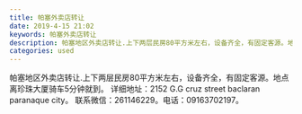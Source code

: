 ```yaml
---
title: 帕塞外卖店转让
date: 2019-4-15 21:02
keywords: 帕塞外卖店转让
description: 帕塞地区外卖店转让.上下两层民房80平方米左右，设备齐全，有固定客源。地点离珍珠大厦骑车5分钟就到。详细地址：2152G.Gcruzstreetbaclaranparanaquecity。联系微信：261146229。电话：09163702
categories: used
---
```

<td class="t_f" id="postmessage_3509506">

帕塞地区外卖店转让.上下两层民房80平方米左右，设备齐全，有固定客源。地点离珍珠大厦骑车5分钟就到。 详细地址：2152 G.G cruz street baclaran paranaque city。 联系微信：261146229。电话：09163702197。<br/>
<img alt="" border="0" class="zoom" data-cf-modified-b4159954b76e275a89608365-="" file="http://www.flw.ph/data/appbyme/upload/image/201904/15/UAtpxUbDNRDE.jpg" id="aimg_gAA1R" lazyloadthumb="1" onclick="" onmouseover="" src="http://www.flw.ph/data/appbyme/upload/image/201904/15/UAtpxUbDNRDE.jpg"/><br/>
<br/>
<img alt="" border="0" class="zoom" data-cf-modified-b4159954b76e275a89608365-="" file="http://www.flw.ph/data/appbyme/upload/image/201904/15/MpbP4HAEM8ng.jpg" id="aimg_XW16Y" lazyloadthumb="1" onclick="" onmouseover="" src="http://www.flw.ph/data/appbyme/upload/image/201904/15/MpbP4HAEM8ng.jpg"/><br/>
<br/>
<img alt="" border="0" class="zoom" data-cf-modified-b4159954b76e275a89608365-="" file="http://www.flw.ph/data/appbyme/upload/image/201904/15/9qktwjHRyNX6.jpg" id="aimg_EA6KK" lazyloadthumb="1" onclick="" onmouseover="" src="http://www.flw.ph/data/appbyme/upload/image/201904/15/9qktwjHRyNX6.jpg"/><br/>
<br/>
<img alt="" border="0" class="zoom" data-cf-modified-b4159954b76e275a89608365-="" file="http://www.flw.ph/data/appbyme/upload/image/201904/15/gTChr2Vnw3Wb.jpg" id="aimg_o2s6d" lazyloadthumb="1" onclick="" onmouseover="" src="http://www.flw.ph/data/appbyme/upload/image/201904/15/gTChr2Vnw3Wb.jpg"/><br/>
<br/>
<img alt="" border="0" class="zoom" data-cf-modified-b4159954b76e275a89608365-="" file="http://www.flw.ph/data/appbyme/upload/image/201904/15/nYt1JLfzb0I9.jpg" id="aimg_PHHU8" lazyloadthumb="1" onclick="" onmouseover="" src="http://www.flw.ph/data/appbyme/upload/image/201904/15/nYt1JLfzb0I9.jpg"/><br/>
<br/>
<img alt="" border="0" class="zoom" data-cf-modified-b4159954b76e275a89608365-="" file="http://www.flw.ph/data/appbyme/upload/image/201904/15/2zpNyDlt6JDl.jpg" id="aimg_DUeYH" lazyloadthumb="1" onclick="" onmouseover="" src="http://www.flw.ph/data/appbyme/upload/image/201904/15/2zpNyDlt6JDl.jpg"/><br/>
<br/>
</td>
